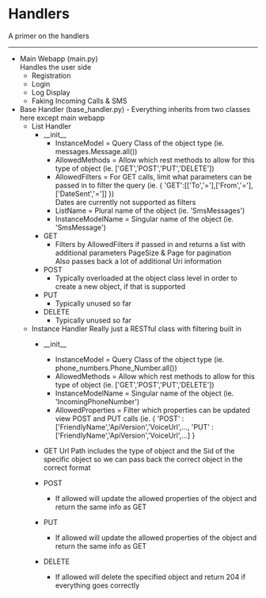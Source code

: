 Handlers
========

A primer on the handlers

------------------------
* Main Webapp (main.py)<br>
	Handles the user side
	- Registration
	- Login
	- Log Display
	- Faking Incoming Calls & SMS
* Base Handler (base_handler.py) - Everything inherits from two classes here except main webapp
	- List Handler
		- \_\_init\_\_
			- InstanceModel = Query Class of the object type (ie. messages.Message.all())
			- AllowedMethods =  Allow which rest methods to allow for this type of object (ie. ['GET','POST','PUT','DELETE'])
			- AllowedFilters = For GET calls, limit what parameters can be passed in to filter the query (ie. { 'GET':[['To','='],['From','='],['DateSent','=']] })<br>Dates are currently not supported as filters
			- ListName = Plural name of the object (ie. 'SmsMessages')
			- InstanceModelName = Singular name of the object (ie. 'SmsMessage')
		- GET
			- Filters by AllowedFilters if passed in and returns a list with additional parameters PageSize & Page for pagination<br>
			Also passes back a lot of additional Uri information
		- POST
			- Typically overloaded at the object class level in order to create a new object, if that is supported
		- PUT
			- Typically unused so far
		- DELETE
			- Typically unused so far
	- Instance Handler
		Really just a RESTful class with filtering built in
		- \_\_init\_\_
			- InstanceModel = Query Class of the object type (ie. phone_numbers.Phone_Number.all())
			- AllowedMethods = Allow which rest methods to allow for this type of object (ie. ['GET','POST','PUT','DELETE'])
			- InstanceModelName = Singular name of the object (ie. 'IncomingPhoneNumber')
			- AllowedProperties = Filter which properties can be updated view POST and PUT calls (ie. { 'POST' : ['FriendlyName','ApiVersion','VoiceUrl',..., 'PUT' : ['FriendlyName','ApiVersion','VoiceUrl',...] }
			
		- GET
			Url Path includes the type of object and the Sid of the specific object so we can pass back the correct object in the correct format
		- POST
			- If allowed will update the allowed properties of the object and return the same info as GET
		- PUT
			- If allowed will update the allowed properties of the object and return the same info as GET
		- DELETE
			- If allowed will delete the specified object and return 204 if everything goes correctly